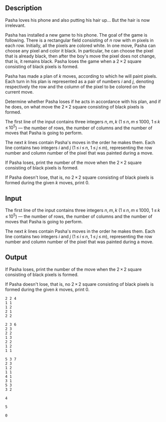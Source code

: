 ## Description

<div><p>Pasha loves his phone and also putting his hair up... But the hair is now irrelevant.</p><p>Pasha has installed a new game to his phone. The goal of the game is following. There is a rectangular field consisting of <span class="tex-span"><i>n</i></span> row with <span class="tex-span"><i>m</i></span> pixels in each row. Initially, all the pixels are colored white. In one move, Pasha can choose any pixel and color it black. In particular, he can choose the pixel that is already black, then after the boy's move the pixel does not change, that is, it remains black. Pasha loses the game when a <span class="tex-span">2 × 2</span> square consisting of black pixels is formed. </p><p>Pasha has made a plan of <span class="tex-span"><i>k</i></span> moves, according to which he will paint pixels. Each turn in his plan is represented as a pair of numbers <span class="tex-span"><i>i</i></span> and <span class="tex-span"><i>j</i></span>, denoting respectively the row and the column of the pixel to be colored on the current move.</p><p>Determine whether Pasha loses if he acts in accordance with his plan, and if he does, on what move the <span class="tex-span">2 × 2</span> square consisting of black pixels is formed.</p></div><div class="input-specification"><p>The first line of the input contains three integers <span class="tex-span"><i>n</i>, <i>m</i>, <i>k</i></span> (<span class="tex-span">1 ≤ <i>n</i>, <i>m</i> ≤ 1000</span>, <span class="tex-span">1 ≤ <i>k</i> ≤ 10<sup class="upper-index">5</sup></span>)&nbsp;— the number of rows, the number of columns and the number of moves that Pasha is going to perform. </p><p>The next <span class="tex-span"><i>k</i></span> lines contain Pasha's moves in the order he makes them. Each line contains two integers <span class="tex-span"><i>i</i></span> and <span class="tex-span"><i>j</i></span> (<span class="tex-span">1 ≤ <i>i</i> ≤ <i>n</i></span>, <span class="tex-span">1 ≤ <i>j</i> ≤ <i>m</i></span>), representing the row number and column number of the pixel that was painted during a move.</p></div><div class="output-specification"><p>If Pasha loses, print the number of the move when the <span class="tex-span">2 × 2</span> square consisting of black pixels is formed.</p><p>If Pasha doesn't lose, that is, no <span class="tex-span">2 × 2</span> square consisting of black pixels is formed during the given <span class="tex-span"><i>k</i></span> moves, print <span class="tex-span">0</span>.</p></div>

## Input

<p>The first line of the input contains three integers <span class="tex-span"><i>n</i>, <i>m</i>, <i>k</i></span> (<span class="tex-span">1 ≤ <i>n</i>, <i>m</i> ≤ 1000</span>, <span class="tex-span">1 ≤ <i>k</i> ≤ 10<sup class="upper-index">5</sup></span>)&nbsp;— the number of rows, the number of columns and the number of moves that Pasha is going to perform. </p><p>The next <span class="tex-span"><i>k</i></span> lines contain Pasha's moves in the order he makes them. Each line contains two integers <span class="tex-span"><i>i</i></span> and <span class="tex-span"><i>j</i></span> (<span class="tex-span">1 ≤ <i>i</i> ≤ <i>n</i></span>, <span class="tex-span">1 ≤ <i>j</i> ≤ <i>m</i></span>), representing the row number and column number of the pixel that was painted during a move.</p>

## Output

<p>If Pasha loses, print the number of the move when the <span class="tex-span">2 × 2</span> square consisting of black pixels is formed.</p><p>If Pasha doesn't lose, that is, no <span class="tex-span">2 × 2</span> square consisting of black pixels is formed during the given <span class="tex-span"><i>k</i></span> moves, print <span class="tex-span">0</span>.</p>





```input1
2 2 4
1 1
1 2
2 1
2 2

```




```input2
2 3 6
2 3
2 2
1 3
2 2
1 2
1 1

```




```input3
5 3 7
2 3
1 2
1 1
4 1
3 1
5 3
3 2

```




```output1
4

```




```output2
5

```




```output3
0

```


